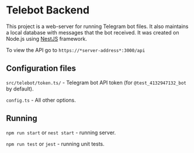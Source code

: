 # Telebot Backend

This project is a web-server for running Telegram bot files. It also maintains a local database with messages that the bot received. It was created on Node.js using [NestJS](https://nestjs.com/) framework.

To view the API go to `https://*server-address*:3000/api`

## Configuration files

`src/telebot/token.ts/` - Telegram bot API token (for `@test_4132947132_bot` by default).

`config.ts` - All other options.

## Running

`npm run start` or `nest start` - running server.

`npm run test` or `jest` - running unit tests.
